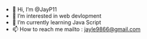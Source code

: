- 👋 Hi, I’m @JayP11
- 👀 I’m interested in web devlopment
- 🌱 I’m currently learning Java Script
- 📫 How to reach me mailto : jayle9866@gmail.com

<!---
JayP11/JayP11 is a ✨ special ✨ repository because its `README.md` (this file) appears on your GitHub profile.
You can click the Preview link to take a look at your changes.
--->
